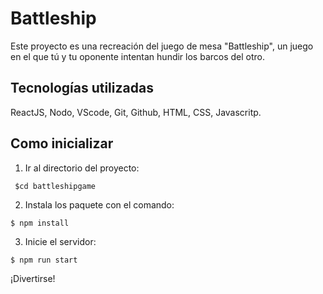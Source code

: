 # Battleship

Este proyecto es una recreación del juego de mesa "Battleship", un juego en el que tú y tu oponente intentan hundir los barcos del otro.

## Tecnologías utilizadas

ReactJS, Nodo, VScode, Git, Github, HTML, CSS, Javascritp.

## Como inicializar

1. Ir al directorio del proyecto:
```
 $cd battleshipgame
```
2. Instala los paquete con el comando:
```
$ npm install
```
3. Inicie el servidor: 
```
$ npm run start
```
¡Divertirse!


